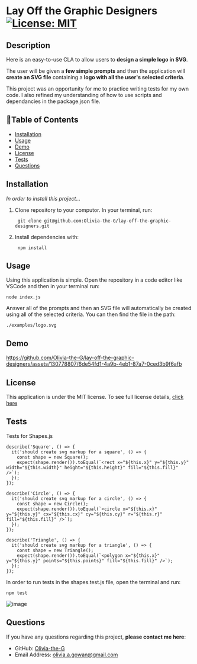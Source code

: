 # Lay Off the Graphic Designers [![License: MIT](https://img.shields.io/badge/License-MIT-yellow?style=flat-square&link=https%3A%2F%2Fopensource.org%2Flicense%2Fmit%2F)](https://opensource.org/license/mit/)

## Description 
Here is an easy-to-use CLA to allow users to **design a simple logo in SVG**. 

The user will be given a **few simple prompts** and then the application will **create an SVG file** containing a **logo with all the user's selected criteria**.

This project was an opportunity for me to practice writing tests for my own code. I also refined my understanding of how to use scripts and dependancies in the package.json file.

## 📘Table of Contents

- [Installation](#installation)
- [Usage](#usage)
- [Demo](#demo)
- [License](#license)
- [Tests](#tests)
- [Questions](#questions)

## Installation
*In order to install this project...*

1. Clone repository to your computor. In your terminal, run:

        git clone git@github.com:Olivia-the-G/lay-off-the-graphic-designers.git

2. Install dependencies with:

        npm install

## Usage
Using this application is simple. Open the repository in a code editor like VSCode and then in your terminal run:

    node index.js

Answer all of the prompts and then an SVG file will automatically be created using all of the selected criteria. You can then find the file in the path:

    ./examples/logo.svg

## Demo


https://github.com/Olivia-the-G/lay-off-the-graphic-designers/assets/130778807/6de54fd1-4a9b-4eb1-87a7-0ced3b9f6afb


## License
This application is under the MIT license. To see full license details, [click here](https://opensource.org/license/mit/)

## Tests
Tests for Shapes.js 

```
describe('Square', () => {
  it('should create svg markup for a square', () => {
    const shape = new Square();
    expect(shape.render()).toEqual(`<rect x="${this.x}" y="${this.y}" width="${this.width}" height="${this.height}" fill="${this.fill}" />`);
  });
});

describe('Circle', () => {
  it('should create svg markup for a circle', () => {
    const shape = new Circle();
    expect(shape.render()).toEqual(`<circle x="${this.x}" y="${this.y}" cx="${this.cx}" cy="${this.cy}" r="${this.r}" fill="${this.fill}" />`);
  });
});

describe('Triangle', () => {
  it('should create svg markup for a triangle', () => {
    const shape = new Triangle();
    expect(shape.render()).toEqual(`<polygon x="${this.x}" y="${this.y}" points="${this.points}" fill="${this.fill}" />`);
  });
});
```

In order to run tests in the shapes.test.js file, open the terminal and run:

    npm test

![image](https://github.com/Olivia-the-G/lay-off-the-graphic-designers/assets/130778807/f3621fcb-c096-44aa-bf04-cd2790cbff10)

## Questions

If you have any questions regarding this project, **please contact me here**:
- GitHub: [Olivia-the-G](https://github.com/Olivia-the-G)
- Email Address: olivia.a.gowan@gmail.com
